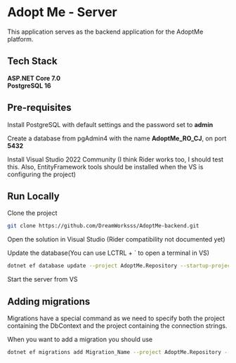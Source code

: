 # Adopt Me - Server

This application serves as the backend application for the AdoptMe platform.



## Tech Stack
**ASP.NET Core 7.0**  
**PostgreSQL 16**


## Pre-requisites

Install PostgreSQL with default settings and the password set to **admin**

Create a database from pgAdmin4 with the name **AdoptMe_RO_CJ**, on port **5432**

Install Visual Studio 2022 Community (I think Rider works too, I should test this. Also, EntityFramework tools should be installed when the VS is configuring the project)
    
## Run Locally

Clone the project

```bash
git clone https://github.com/DreamWorksss/AdoptMe-backend.git
```

Open the solution in Visual Studio (Rider compatibility not documented yet)

Update the database(You can use LCTRL + ` to open a terminal in VS)

```bash
dotnet ef database update --project AdoptMe.Repository --startup-project AdoptMe.Web
```

Start the server from VS

## Adding migrations

Migrations have a special command as we need to specify both the project containing the DbContext and the project containing the connection strings.

When you want to add a migration you should use

```bash
dotnet ef migrations add Migration_Name --project AdoptMe.Repository --startup-project AdoptMe.Web
```

